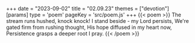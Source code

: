 +++
date = "2023-09-02"
title = "02.09.23"
themes = ["devotion"]
[params]
  type = 'poem'
  pageKey = 'src/poem.js'
+++
{{< poem >}}
The stream runs hushed, knock knock!
I stand beside - my Lord persists,
We're gated firm from rushing thought,
His hope diffused in my heart now,
Persistence grasps a deeper root I pray.
{{< /poem >}}